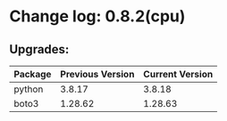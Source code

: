 # Change log: 0.8.2(cpu)

## Upgrades: 

Package | Previous Version | Current Version
---|---|---
python|3.8.17|3.8.18
boto3|1.28.62|1.28.63
